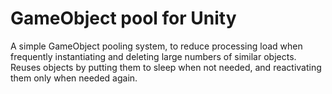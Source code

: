 # GameObject pool for Unity
A simple GameObject pooling system, to reduce processing load when frequently instantiating and deleting large numbers of similar objects.
Reuses objects by putting them to sleep when not needed, and reactivating them only when needed again.

